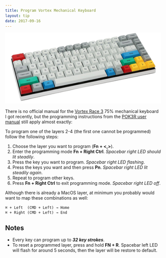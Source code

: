 ```yaml
---
title: Program Vortex Mechanical Keyboard
layout: tip
date: 2017-09-16
---
```


![vortex](/assets/images/tips/vortex.png)

There is no official manual for the [Vortex Race 3](https://kotaku.com/vortex-race-3-keyboard-review-the-75-percent-solution-1797341501) 75% mechanical keyboard I got recently, but the programming instructions from the [POK3R user manual](http://www.vortexgear.tw/db/upload/webdata4/6vortex_20166523361966663.pdf) still apply almost exactly:

To program one of the layers 2-4 (the first one cannot be programmed) follow the following steps:
1. Choose the layer you want to program (**Fn + <,>**).
2. Enter the programming mode **Fn + Right Ctrl**. _Spacebar right LED should lit steadily_.
3. Press the key you want to program. _Spacebar right LED flashing_.
4. Press the keys you want and then press **Pn**. _Spacebar right LED lit steadily again_.
5. Repeat to program other keys.
6. Press **Fn + Right Ctrl** to exit programming mode. _Spacebar right LED off_.


Although there is already a MacOS layer, at minimum you probably would want to map these combinations as well:
```
⌘ + Left  (CMD + Left) → Home 
⌘ + Right (CMD + Left) → End
```

## Notes

* Every key can program up to _**32 key strokes**_.
* To reset a programmed layer, press and hold **FN + R**. Spacebar left LED will flash for around 5 seconds, then the layer will be restore to default. 
